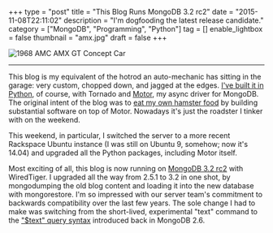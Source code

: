 +++
type = "post"
title = "This Blog Runs MongoDB 3.2 rc2"
date = "2015-11-08T22:11:02"
description = "I'm dogfooding the latest release candidate."
category = ["MongoDB", "Programming", "Python"]
tag = []
enable_lightbox = false
thumbnail = "amx.jpg"
draft = false
+++

<p><img style="display:block; margin-left:auto; margin-right:auto;" src="amx.jpg" alt="1968 AMC AMX GT Concept Car" title="1968 AMC AMX GT Concept Car" /></p>
<hr />
<p>This blog is my equivalent of the hotrod an auto-mechanic has sitting in the garage: very custom, chopped down, and jagged at the edges. <a href="https://github.com/ajdavis/motor-blog">I've built it in Python</a>, of course, with Tornado and <a href="http://motor.readthedocs.org/">Motor</a>, my async driver for MongoDB. The original intent of the blog was to <a href="/eating-your-own-hamster-food/">eat my own hamster food</a> by building substantial software on top of Motor. Nowadays it's just the roadster I tinker with on the weekend.</p>
<p>This weekend, in particular, I switched the server to a more recent Rackspace Ubuntu instance (I was still on Ubuntu 9, somehow; now it's 14.04) and upgraded all the Python packages, including Motor itself.</p>
<p>Most exciting of all, this blog is now running on <a href="https://www.mongodb.com/blog/post/announcing-mongodb-3-2">MongoDB 3.2 rc2</a> with WiredTiger. I upgraded all the way from 2.5.1 to 3.2 in one shot, by mongodumping the old blog content and loading it into the new database with mongorestore. I'm so impressed with our server team's commitment to backwards compatibility over the last few years. The sole change I had to make was switching from the short-lived, experimental "text" command to the <a href="https://docs.mongodb.org/manual/reference/operator/query/text/">"$text" query syntax</a> introduced back in MongoDB 2.6.</p>
